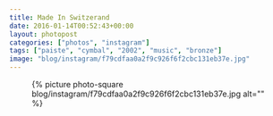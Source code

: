 ```yaml
---
title: Made In Switzerand
date: 2016-01-14T00:52:43+00:00
layout: photopost
categories: ["photos", "instagram"]
tags: ["paiste", "cymbal", "2002", "music", "bronze"]
image: "blog/instagram/f79cdfaa0a2f9c926f6f2cbc131eb37e.jpg"
---
```


<figure class="photo photo--square">
  {% picture photo-square blog/instagram/f79cdfaa0a2f9c926f6f2cbc131eb37e.jpg alt="" %}
</figure>


